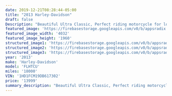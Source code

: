 ```yaml
---
date: 2019-12-21T08:28:44-05:00
title: "2013 Harley-Davidson"
draft: false
Description: "Beautiful Ultra Classic, Perfect riding motorcycle for long trips or just cruising around town. A must see!!! Comes with some upgrades that make this Motorcycle a steal. "
featured_image: 'https://firebasestorage.googleapis.com/v0/b/appsradix.appspot.com/o/images%2F20191213_115231.jpg?alt=media&token=afc7713b-3868-437c-9e5f-04a0122d8695'
featured_image_width: '4032'
featured_image_height: '1960'
structured_image1: 'https://firebasestorage.googleapis.com/v0/b/appsradix.appspot.com/o/images%2F20191213_115235.jpg?alt=media&token=dd71267f-7d13-450c-a60f-20c8b6f7f04d'
structured_image2: 'https://firebasestorage.googleapis.com/v0/b/appsradix.appspot.com/o/images%2F20191213_115241.jpg?alt=media&token=7b733bd0-f627-4938-9efa-bea29ad3d588'
structured_image3: 'https://firebasestorage.googleapis.com/v0/b/appsradix.appspot.com/o/images%2F20191213_115241.jpg?alt=media&token=fb82d53b-baf9-47f0-b5ef-419780f465f7'
year: '2013'
make: 'Harley-Davidson'
model: 'FLHTCU'
miles: '18000'
VIN: '1HD1FCM19DB617302'
price: '13999'
summary_description: "Beautiful Ultra Classic, Perfect riding motorcycle for long trips or just cruising around town. A must see!!! Comes with some upgrades that make this Motorcycle a steal. "
---
```


